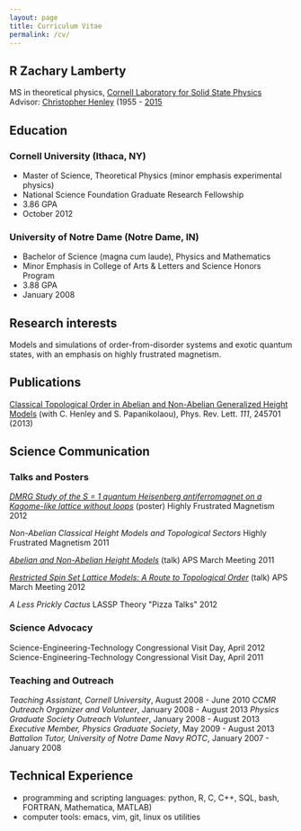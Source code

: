 ```yaml
---
layout: page
title: Curriculum Vitae
permalink: /cv/
---
```


## R Zachary Lamberty
MS in theoretical physics, [Cornell Laboratory for Solid State Physics](http://www.lassp.cornell.edu/)
Advisor: [Christopher Henley](http://www.lassp.cornell.edu/clh/) (1955 - [2015](http://www.lassp.cornell.edu/news/2015-07/physics-professor-chris-henley-dies-59)

## Education

### Cornell University (Ithaca, NY)
+ Master of Science, Theoretical Physics (minor emphasis experimental physics)
+ National Science Foundation Graduate Research Fellowship
+ 3.86 GPA
+ October 2012

### University of Notre Dame (Notre Dame, IN)
+ Bachelor of Science (magna cum laude), Physics and Mathematics
+ Minor Emphasis in College of Arts & Letters and Science Honors Program
+ 3.88 GPA
+ January 2008

## Research interests
Models and simulations of order-from-disorder systems and exotic quantum states, with an emphasis on highly frustrated magnetism.

## Publications
[Classical Topological Order in Abelian and Non-Abelian Generalized Height Models](http://journals.aps.org/prl/abstract/10.1103/PhysRevLett.111.245701) (with C. Henley and S. Papanikolaou), Phys. Rev. Lett. *111*, 245701 (2013)

## Science Communication

### Talks and Posters
*[DMRG Study of the S = 1 quantum Heisenberg antiferromagnet on a Kagome-like lattice without loops](http://www.lassp.cornell.edu/clh/Talks/Lamberty_HFM2012.pdf)* (poster)
Highly Frustrated Magnetism 2012

*Non-Abelian Classical Height Models and Topological Sectors*
Highly Frustrated Magnetism 2011

*[Abelian and Non-Abelian Height Models](http://meetings.aps.org/Meeting/MAR11/Session/B18.1)* (talk)
APS March Meeting 2011

*[Restricted Spin Set Lattice Models: A Route to Topological Order](http://meetings.aps.org/Meeting/MAR12/Session/X8.9)* (talk)
APS March Meeting 2012

*A Less Prickly Cactus*
LASSP Theory "Pizza Talks" 2012


### Science Advocacy
Science-Engineering-Technology Congressional Visit Day, April 2012
Science-Engineering-Technology Congressional Visit Day, April 2011


### Teaching and Outreach
*Teaching Assistant, Cornell University*,  August 2008 - June 2010
*CCMR Outreach Organizer and Volunteer*, January 2008 - August 2013
*Physics Graduate Society Outreach Volunteer*, January 2008 - August 2013
*Executive Member, Physics Graduate Society*, May 2009 - August 2013
*Battalion Tutor, University of Notre Dame Navy ROTC*, January 2007 - January 2008


## Technical Experience
+ programming and scripting languages: python, R, C, C++, SQL, bash, FORTRAN, Mathematica, MATLAB)
+ computer tools: emacs, vim, git, linux os utilities
